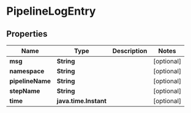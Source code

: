 

# PipelineLogEntry


## Properties

Name | Type | Description | Notes
------------ | ------------- | ------------- | -------------
**msg** | **String** |  |  [optional]
**namespace** | **String** |  |  [optional]
**pipelineName** | **String** |  |  [optional]
**stepName** | **String** |  |  [optional]
**time** | **java.time.Instant** |  |  [optional]



